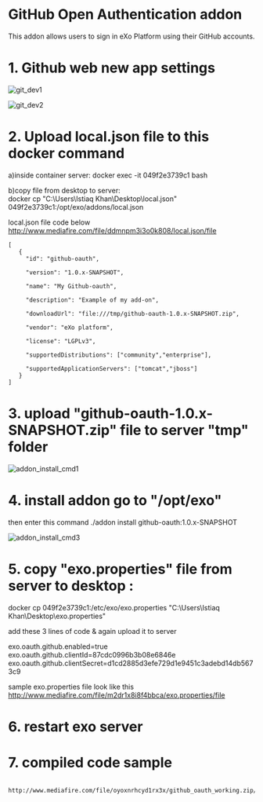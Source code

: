 # GitHub Open Authentication addon
This addon allows users to sign in eXo Platform using their GitHub accounts.

# 1. Github web new app settings
![git_dev1](https://user-images.githubusercontent.com/1423939/43135120-98bdc6c0-8f44-11e8-9662-c5fd8b96c8a7.PNG)


![git_dev2](https://user-images.githubusercontent.com/1423939/43135121-98e55c76-8f44-11e8-8657-11a3738eca42.PNG)



# 2. Upload local.json file to this docker command

   a)inside container server: 
   docker exec -it 049f2e3739c1 bash
   
   b)copy file from desktop to server:   
   docker cp  "C:\Users\Istiaq Khan\Desktop\local.json" 049f2e3739c1:/opt/exo/addons/local.json
   
   local.json file code below
   http://www.mediafire.com/file/ddmnpm3i3o0k808/local.json/file
   
    [
       {
         "id": "github-oauth",

         "version": "1.0.x-SNAPSHOT",

         "name": "My Github-oauth",

         "description": "Example of my add-on",

         "downloadUrl": "file:///tmp/github-oauth-1.0.x-SNAPSHOT.zip",

         "vendor": "eXo platform",

         "license": "LGPLv3",

         "supportedDistributions": ["community","enterprise"],

         "supportedApplicationServers": ["tomcat","jboss"]
       }
    ]
    
    

# 3. upload "github-oauth-1.0.x-SNAPSHOT.zip"  file to server "tmp" folder
   
![addon_install_cmd1](https://user-images.githubusercontent.com/1423939/43135040-57898e32-8f44-11e8-8d1a-07ba562a13c8.PNG)



# 4. install addon go to "/opt/exo"
   then enter this command
   ./addon install github-oauth:1.0.x-SNAPSHOT
   
   ![addon_install_cmd3](https://user-images.githubusercontent.com/1423939/43135411-9ea7a064-8f45-11e8-85c5-e2eb6b55e7eb.PNG)
   
   
# 5. copy "exo.properties" file from  server to desktop :  
   docker cp   049f2e3739c1:/etc/exo/exo.properties "C:\Users\Istiaq Khan\Desktop\exo.properties"
   
   add these 3 lines of code & again upload it to server
   
   
   exo.oauth.github.enabled=true    
   exo.oauth.github.clientId=87cdc0996b3b08e6846e
   exo.oauth.github.clientSecret=d1cd2885d3efe729d1e9451c3adebd14db5673c9
   
   sample exo.properties file look like this
   http://www.mediafire.com/file/m2dr1x8i8f4bbca/exo.properties/file


# 6. restart exo server

# 7. compiled code sample
     http://www.mediafire.com/file/oyoxnrhcyd1rx3x/github_oauth_working.zip/file








